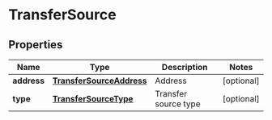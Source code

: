 

# TransferSource


## Properties

Name | Type | Description | Notes
------------ | ------------- | ------------- | -------------
**address** | [**TransferSourceAddress**](TransferSourceAddress.md) | Address |  [optional]
**type** | [**TransferSourceType**](TransferSourceType.md) | Transfer source type |  [optional]



